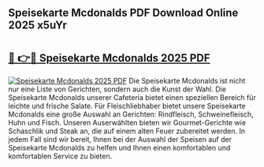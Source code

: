 ## Speisekarte Mcdonalds PDF Download Online 2025 x5uYr

# <h2><a href="http://gce44x5.nevu.top/?p=Speisekarte+Mcdonalds">🔗 👉🔴 Speisekarte Mcdonalds 2025 PDF</a></h2>

[![Speisekarte Mcdonalds 2025 PDF](https://i.imgur.com/dBaPXMq.png)](http://gce44x5.nevu.top/?p=Speisekarte+Mcdonalds)
Die Speisekarte Mcdonalds ist nicht nur eine Liste von Gerichten, sondern auch die Kunst der Wahl. Die Speisekarte Mcdonalds unserer Cafeteria bietet einen speziellen Bereich für leichte und frische Salate. Für Fleischliebhaber bietet unsere Speisekarte Mcdonalds eine große Auswahl an Gerichten: Rindfleisch, Schweinefleisch, Huhn und Fisch. Unseren Auserwählten bieten wir Gourmet-Gerichte wie Schaschlik und Steak an, die auf einem alten Feuer zubereitet werden. In jedem Fall sind wir bereit, Ihnen bei der Auswahl der Speisen auf der Speisekarte Mcdonalds zu helfen und Ihnen einen komfortablen und komfortablen Service zu bieten.

